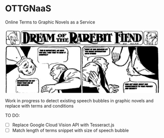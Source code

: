 # OTTGNaaS
Online Terms to Graphic Novels as a Service

![example](/demo.PNG)

Work in progress to detect existing speech bubbles in graphic novels and replace with terms and conditions

TO DO:

- [ ] Replace Google Cloud Vision API with Tesseract.js
- [ ] Match length of terms snippet with size of speech bubble
